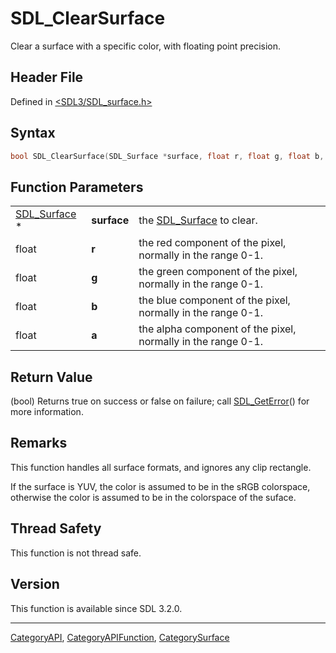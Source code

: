 # SDL_ClearSurface

Clear a surface with a specific color, with floating point precision.

## Header File

Defined in [<SDL3/SDL_surface.h>](https://github.com/libsdl-org/SDL/blob/main/include/SDL3/SDL_surface.h)

## Syntax

```c
bool SDL_ClearSurface(SDL_Surface *surface, float r, float g, float b, float a);
```

## Function Parameters

|                              |             |                                                              |
| ---------------------------- | ----------- | ------------------------------------------------------------ |
| [SDL_Surface](SDL_Surface) * | **surface** | the [SDL_Surface](SDL_Surface) to clear.                     |
| float                        | **r**       | the red component of the pixel, normally in the range 0-1.   |
| float                        | **g**       | the green component of the pixel, normally in the range 0-1. |
| float                        | **b**       | the blue component of the pixel, normally in the range 0-1.  |
| float                        | **a**       | the alpha component of the pixel, normally in the range 0-1. |

## Return Value

(bool) Returns true on success or false on failure; call
[SDL_GetError](SDL_GetError)() for more information.

## Remarks

This function handles all surface formats, and ignores any clip rectangle.

If the surface is YUV, the color is assumed to be in the sRGB colorspace,
otherwise the color is assumed to be in the colorspace of the suface.

## Thread Safety

This function is not thread safe.

## Version

This function is available since SDL 3.2.0.

----
[CategoryAPI](CategoryAPI), [CategoryAPIFunction](CategoryAPIFunction), [CategorySurface](CategorySurface)

